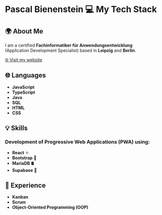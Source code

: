 # Pascal Bienenstein 💻 My Tech Stack

## 🌍 About Me
I am a certified **Fachinformatiker für Anwendungsentwicklung** (Application Development Specialist) based in **Leipzig** and **Berlin**.

[🌐 Visit my website](https://pbienenstein.de/)

## 🌐 Languages
- **JavaScript**
- **TypeScript**
- **Java**
- **SQL**
- **HTML**
- **CSS**

## 💡 Skills
### Development of Progressive Web Applications (PWA) using:
- **React** ⚛️
- **Bootstrap** 🎨
- **MariaDB** 🛢️
- **Supabase** 🚀

## 🎯 Experience
- **Kanban**
- **Scrum**
- **Object-Oriented Programming (OOP)**
